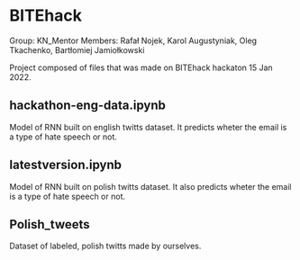 # BITEhack
Group: KN_Mentor
Members: Rafał Nojek, Karol Augustyniak, Oleg Tkachenko, Bartłomiej Jamiołkowski

Project composed of files that was made on BITEhack hackaton 15 Jan 2022.


## hackathon-eng-data.ipynb
Model of RNN built on english twitts dataset. It predicts wheter the email is a type of hate speech or not.

## latestversion.ipynb

Model of RNN built on polish twitts dataset. It also predicts wheter the email is a type of hate speech or not.

## Polish_tweets
Dataset of labeled, polish twitts made by ourselves. 




